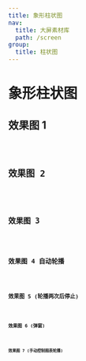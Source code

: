 ```yaml
---
title: 象形柱状图
nav:
  title: 大屏素材库
  path: /screen
group:
  title: 柱状图
---
```


# 象形柱状图

## 效果图 1

<code src="../../../example/PictorialBarDemo/demo1.tsx" background="#040727">

## 效果图 2

<code src="../../../example/PictorialBarDemo/demo2.tsx" background="#040727">

## 效果图 3

<code src="../../../example/PictorialBarDemo/demo3.tsx" background="#040727">

## 效果图 4 自动轮播

<code src="../../../example/PictorialBarDemo/demo4.tsx" background="#040727">

## 效果图 5 (轮播两次后停止)

<code src="../../../example/PictorialBarDemo/demo5.tsx" background="#040727">

## 效果图 6 (弹窗)

<code src="../../../example/PictorialBarDemo/demo6.tsx" background="#040727">

## 效果图 7 (手动控制图表轮播)

<code src="../../../example/PictorialBarDemo/demo7.tsx" background="#040727">
